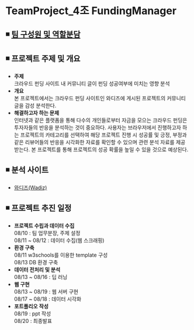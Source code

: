 # TeamProject_4조 FundingManager
## ◾ [팀 구성원 및 역할분담](https://github.com/SolbiChoi/TeamProject/tree/master/home)
## ◾ 프로젝트 주제 및 개요  
  - **주제**  
    크라우드 펀딩 사이트 내 커뮤니티 글이 펀딩 성공여부에 미치는 영향 분석
  - **개요**  
    본 프로젝트에서는 크라우드 펀딩 사이트인 와디즈에 게시된 프로젝트의 커뮤니티 글을 감성 분석한다.
  - **해결하고자 하는 문제**  
     인터넷과 같은 플랫폼을 통해 다수의 개인들로부터 자금을 모으는 크라우드 펀딩은 투자자들의 반응을 분석하는 것이 중요하다. 
    사용자는 브라우저에서 진행하고자 하는 프로젝트의 카테고리를 선택하여 해당 프로젝트 진행 시 성공률 및 긍정, 부정과 같은     리뷰어들의 반응을 시각화한 자료를 확인할 수 있으며 관련 분석 자료를 제공받는다.
    본 프로젝트를 통해 프로젝트의 성공 확률을 높일 수 있을 것으로 예상된다.
## ◾ 분석 사이트
- [와디즈(Wadiz)](https://www.wadiz.kr/)
## ◾ 프로젝트 추진 일정
- **프로젝트 수립과 데이터 수집**  
08/10 : 팀 업무분장, 주제 설정  
08/11 ~ 08/12 : 데이터 수집(웹 스크래핑)  
-	**환경 구축**  
08/11 w3schools를 이용한 template 구성  
08/13 DB 환경 구축  
-	**데이터 전처리 및 분석**  
08/13 ~ 08/16 : 딥 러닝  
-	**웹 구현**  
08/13 ~ 08/19 : 웹 서버 구현  
08/17 ~ 08/18 : 데이터 시각화  
-	**포트폴리오 작성**  
08/19 : ppt 작성  
08/20 : 최종발표  

